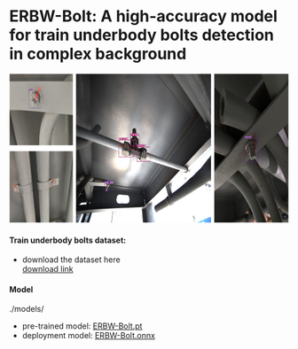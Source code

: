 # ERBW-Bolt: A high-accuracy model for train underbody bolts detection in complex background

<p align="center">
    <img src="./imgs/ERBW-detect.jpg" width="759" height="269" >
</p>

#### Train underbody bolts dataset:
+ download the dataset here  
[download link](https://drive.google.com/file/d/12MH6mzOmBdJsHHr5u5QUMJmN7D39OPqO/view?usp=drive_link)

#### Model
./models/  
+ pre-trained model: [ERBW-Bolt.pt](https://drive.google.com/file/d/1xpMrT7MEWYQPP3FFaPnqNdhIujE3I3hk/view?usp=drive_link)
+ deployment model: [ERBW-Bolt.onnx](https://drive.google.com/file/d/1sK-Sypf4MBTagxrZL-77YzZQB_hMroye/view?usp=drive_link)

